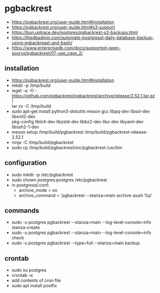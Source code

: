 
# pgbackrest
* https://pgbackrest.org/user-guide.html#installation
* https://pgbackrest.org/user-guide.html#s3-support
* https://bun.uptrace.dev/postgres/pgbackrest-s3-backups.html
* https://thedbadmin.com/automate-postgresql-daily-database-backup-using-pgbackreast-and-bash/
* https://www.enterprisedb.com/docs/supported-open-source/pgbackrest/07-use_case_2/

## installation
* https://pgbackrest.org/user-guide.html#installation
* mkdir -p /tmp/build
* wget -q -O - \
  https://github.com/pgbackrest/pgbackrest/archive/release/2.52.1.tar.gz | \
  tar zx -C /tmp/build
* sudo apt-get install python3-distutils meson gcc libpq-dev libssl-dev libxml2-dev \
  pkg-config liblz4-dev libzstd-dev libbz2-dev libz-dev libyaml-dev libssh2-1-dev
* meson setup /tmp/build/pgbackrest /tmp/build/pgbackrest-release-2.52.1
* ninja -C /tmp/build/pgbackrest
* sudo cp /tmp/build/pgbackrest/src/pgbackrest /usr/bin

## configuration
* sudo mkdir -p /etc/pgbackrest
* sudo chown postgres:postgres /etc/pgbackrest
* in postgresql.conf:
  * archive_mode = on
  * archive_command = 'pgbackrest --stanza=main archive-push %p'

## commands
* sudo -u postgres pgbackrest --stanza=main --log-level-console=info stanza-create
* sudo -u postgres pgbackrest --stanza=main --log-level-console=info check
* sudo -u postgres pgbackrest --type=full --stanza=main backup

## crontab
* sudo su postgres
* crontab -e
* add contents of cron file
* sudo apt install postfix

